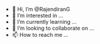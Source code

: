 - 👋 Hi, I’m @RajendiranG
- 👀 I’m interested in ...
- 🌱 I’m currently learning ...
- 💞️ I’m looking to collaborate on ...
- 📫 How to reach me ...

<!---
RajendiranG/RajendiranG is a ✨ special ✨ repository because its `README.md` (this file) appears on your GitHub profile.
You can click the Preview link to take a look at your changes.
--->
